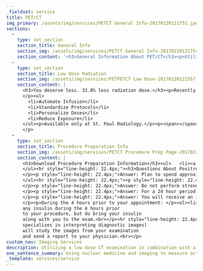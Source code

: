 ```yaml
---
_fieldset: service
title: PET/CT
img_primary: /assets/img/services/PETCT General Info-20170220121751.jpg
sections:
  - 
    type: set_section
    section_title: General Info
    section_img: /assets/img/services/PETCT General Info-20170220121754.jpg
    section_content: '<h3>General Information About PET/CT</h3><p>Utilizing a low dose CT examination in combination with a PET examination, images are reconstructed by computer analysis to gather more information. In modern scanners, at St. Paul Radiology, this reconstruction is accomplished with the aid of a CT X-ray screening performed on the patient during the same appointment, in the same machine.</p><p>CT scanning combines special x-ray equipment with sophisticated computers to produce multiple images or pictures and provides more detailed information on head injuries, stroke, brain tumors, and other brain diseases. These low dose images are then combined with the molecular imaging acquired by a PET screening. The combination provides physicians with very detailed information regarding tumors and the affects of patient treatments. </p>'
  - 
    type: set_section
    section_title: Low Dose Radiation
    section_img: /assets/img/services/PETPETCT Low Dose-20170220121557.jpg
    section_content: |
      <h3>You deserve less. 33.8% less radiation dose.</h3><p>Recently we introduced Intego, an innovative new PET/CT infusion system that reduces radiation dose by determining FDG amounts by patient weight. Our initial forecast was cautiously optimistic ─ 22.4% less radiation dose per patient. Now the results of our studies are in and Intego actually reduces radiation dose by up to 33.8%! It’s great news for patients ─ far less radiation dose with the same excellent care and image quality.</p><p><strong>Imagine smarter, safer, simpler PET™:</strong>
      </p><ul>
      	<li>Automate Infusion</li>
      	<li>Standardize Protocols</li>
      	<li>Personalize Doses</li>
      	<li>Reduce Exposure</li>
      </ul><p>Available only at St. Paul Radiology.</p><p><span></span>For more information on Intego, click <a href="http://www.radiologysolutions.bayer.com/products/molecularimaging/intego/" target="_blank">here</a> or call <a href="tel: 651.632.5700">651.632.5700</a>.<span></span>
      </p>
  - 
    type: set_section
    section_title: Procedure Preparation Info
    section_img: /assets/img/services/PETCT Procedure Prep Page-20170220121700.jpg
    section_content: |
      <h3>Download Procedure Preparation Information</h3><ul>	<li><a href="http://spr.lionsmouth.digital/assets/files/Procedure%20Info%20-%20PET.pdf"></a><a href="/assets/files/Procedure Prep Info - PET-20161007145458.pdf" target="_blank">PET Procedure Preparation</a></li>
      </ul><hr style="line-height: 22.4px;"><h3>Questions About Positron Emission Tomography (PET)</h3><hr style="line-height: 22.4px;" rel="line-height: 22.4px;"><p style="line-height: 22.4px;"><strong><i>The day before your PET scan: <br></i></strong></p><p style="line-height: 22.4px;">Drink at least 2-3 glasses of water during the day and take your medications as scheduled. If you are a diabetic, follow your normal diet. Do not perform any strenuous activity during the 24 hours before this procedure. This includes but is not limited to: running, physical fitness, heavy lifting and repetitive motion.</p><hr style="line-height: 22.4px;"><p style="line-height: 22.4px;"><strong><i>Question: How much time should I allow? </i></strong>
      </p><p style="line-height: 22.4px;">Answer: Plan to spend approximately 2 1/2 hours at the imaging center.</p><ul>
      </ul><hr style="line-height: 22.4px;"><p style="line-height: 22.4px;"><strong><i>Question: How should I prepare for my PET scan? </i></strong>
      </p><p style="line-height: 22.4px;">Answer: Do not perform strenuous activity 24 hours prior to this procedure. This includes but is not limited to: running, physical fitness, heavy lifting and repetitive motion. If your occupation requires a high level of activity, you may need to take off the day prior to your scan.</p><hr style="line-height: 22.4px;"><p style="line-height: 22.4px;"><strong><i>Question: Can I eat or drink before my scan? </i></strong>
      </p><p style="line-height: 22.4px;">Answer: For a 24 hour period prior to your PET scan, please drink extra fluids. If you are diabetic, follow your normal diet and take your medications as scheduled. During the 4 hours prior to your scan, please drink 2 glasses of water. Do not eat or drink anything else during this period.</p><hr style="line-height: 22.4px;"><p style="line-height: 22.4px;"><strong><i>Question: How does the procedure work? </i></strong>
      </p><p style="line-height: 22.4px;">Answer: You will receive an injection of a radioisotope solution into a vein in your arm. You may also be asked to drink CT contrast. After the injection, you will rest in a comfortable position and wait approximately 60 minutes for the solution to be thoroughly distributed throughout your body. You will be taken to the restroom and asked to empty your bladder prior to the imaging procedure. During the exam you will lie on your back on the scanning table and every effort will be made to ensure that you are comfortable. The scan takes approximately 30 to 60 minutes to perform.</p><hr style="line-height: 22.4px;"><p style="line-height: 22.4px;"><strong><i>The Day of your PET scan: </i></strong>
      </p><p>During the 4 hours prior to your appointment: </p><ol><li>Do not eat anything ─ that means nothing in your mouth, not a mint, cough drop or even chewing gum. </li><li>Do not drink any liquids of any kind except for two 8 oz. glasses of plain water ─ that means NOTHING added to the water. You may take solid pills, but only with the water. </li><li>If you are a diabetic, do not inject any insulin during the 4 hours prior to your appointment. You may take your diabetes pills with water. Your blood sugar MUST be below 200 when you arrive for your appointment for our test to work. </li><li>If you eat anything, drink anything besides plain water, or inject insulin during the 4 hours before you appointment we will not be able to do your PET scan. </li></ol><hr style="line-height: 22.4px;"><p style="line-height: 22.4px;"><strong><i>Question: How will I feel after the scan?  </i></strong></p><p>Answer: After the procedure you may resume normal activities. There are no side effects from the radioisotope solution. You will be able to drive immediately.</p><hr style="line-height: 22.4px;"><p style="line-height: 22.4px;"><strong><i>For your comfort, please be sure to: </i></strong></p><p>If you are insulin dependent, do NOT inject
      any insulin during the 4 hours prior
      to your procedure, but do bring your insulin
      along with you to the exam.<br></p><hr style="line-height: 22.4px;"><p style="line-height: 22.4px;"><strong><i>Question: How will I receive my PET scan results?</i></strong></p><p>Answer: A Board Certified Radiologist (a physician who
      specializes in interpreting diagnostic images)
      will study the images from your examination
      and send a report to your physician.<br></p>
custom_nav: Imaging Services
description: Utilizing a low dose CT examination in combination with a PET examination, images are reconstructed by computer analysis to gather more information.
one_sentence_summary: Using nuclear medicine and imaging to measure activity.
_template: services/service
---
```












